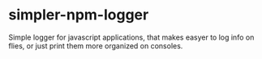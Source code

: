# simpler-npm-logger
Simple logger for javascript applications, that makes easyer to log info on flies, or just print them more organized on consoles.
